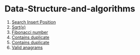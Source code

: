 # Data-Structure-and-algorithms
<ol>
    <li><a href="https://leetcode.com/problems/search-insert-position">Search Insert Position</a> </li>
    <li><a href="https://leetcode.com/problems/sqrtx">Sqrt(x)</a> </li>
    <li><a href="https://leetcode.com/problems/fibonacci-number/">Fibonacci number</a> </li>
    <li><a href="https://leetcode.com/problems/contains-duplicate/">Contains duplicate</a></li>
    <li><a href="https://leetcode.com/problems/contains-duplicate/">Contains duplicate</a></li>
    <li><a href="https://leetcode.com/problems/valid-anagram/">Valid anagrams</a></li>
</ol>
